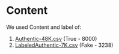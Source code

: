 # Content 
We used Content and label of: 
1. [Authentic-48K.csv](https://www.kaggle.com/cryptexcode/banfakenews?select=Authentic-48K.csv) (True - 8000)
2. [LabeledAuthentic-7K.csv](https://www.kaggle.com/cryptexcode/banfakenews?select=LabeledAuthentic-7K.csv) (Fake - 3238)